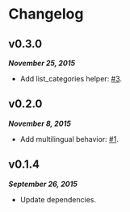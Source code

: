 Changelog
=========

v0.3.0
------

***November 25, 2015***

- Add list\_categories helper: [\#3](https://github.com/ahaasler/hexo-generator-multilingual-category/issues/3 "Add list\_categories helper").

v0.2.0
------

***November 8, 2015***

- Add multilingual behavior: [\#1](https://github.com/ahaasler/hexo-generator-multilingual-category/issues/1 "Add multilingual behavior").

v0.1.4
------

***September 26, 2015***

- Update dependencies.
